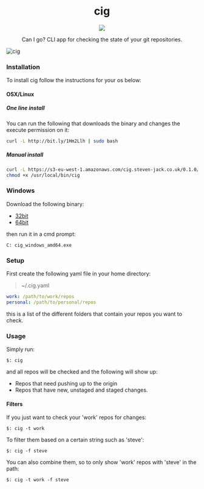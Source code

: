 <h1 align="center">cig</h1>

<p align="center">
  <a href="https://registry.hub.docker.com/u/smaj/cig" target="_blank"><img src="https://img.shields.io/badge/Docker-Hub-3a9bdc.svg?style=flat-square"></a>
  </p>

<p align="center">
	Can I go? CLI app for checking the state of your git repositories.
</p>

![cig](https://cloud.githubusercontent.com/assets/527874/7220202/faaedf0c-e6b6-11e4-9cb8-bf62295f4128.png)

### Installation

To install cig follow the instructions for your os below:

#### OSX/Linux

##### One line install

You can run the following that downloads the binary and changes the execute
permission on it:

```bash
curl -L http://bit.ly/1Hm2Llh | sudo bash
```

##### Manual install

```bash
curl -L https://s3-eu-west-1.amazonaws.com/cig.steven-jack.co.uk/0.1.0/cig_`uname -s`_`uname -m` > /usr/local/bin/cig
chmod +x /usr/local/bin/cig
```

### Windows

Download the following binary:

* [32bit](https://s3-eu-west-1.amazonaws.com/cig.steven-jack.co.uk/0.1.0/cig_windows_386.exe)
* [64bit](https://s3-eu-west-1.amazonaws.com/cig.steven-jack.co.uk/0.1.0/cig_windows_amd64.exe)

then run it in a cmd prompt:

```
C: cig_windows_amd64.exe
```

### Setup

First create the following yaml file in your home directory:

> ~/.cig.yaml

```yaml
work: /path/to/work/repos
personal: /path/to/personal/repos
```

this is a list of the different folders that contain your repos you want to check.

### Usage

Simply run:

`$: cig`

and all repos will be checked and the following will show up:

* Repos that need pushing up to the origin
* Repos that have new, unstaged and staged changes.

#### Filters

If you just want to check your 'work' repos for changes:

`$: cig -t work`

To filter them based on a certain string such as 'steve':

`$: cig -f steve`

You can also combine them, so to only show 'work' repos with 'steve' 
in the path:

`$: cig -t work -f steve`
